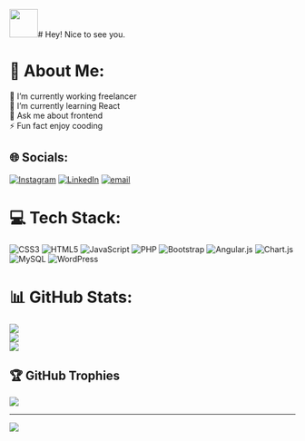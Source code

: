 <img src="https://camo.githubusercontent.com/9fd2c024a247a44434ed1c44c7c2fc2481e3333b4192330e2ae61ccfcac19d47/68747470733a2f2f656d6f6a69732e736c61636b6d6f6a69732e636f6d2f656d6f6a69732f696d616765732f313533313834393433302f343234362f626c6f622d73756e676c61737365732e6769663f31353331383439343330" alt="" width="50px"># Hey! Nice to see you.


# 💫 About Me:
🔭 I’m currently working freelancer<br>🌱 I’m currently learning React<br>💬 Ask me about frontend<br>⚡ Fun fact enjoy cooding


## 🌐 Socials:
[![Instagram](https://img.shields.io/badge/Instagram-%23E4405F.svg?logo=Instagram&logoColor=white)](https://instagram.com/https://www.instagram.com/https://www.instagram.com/mohamad.taha_ahmadi/) [![LinkedIn](https://img.shields.io/badge/LinkedIn-%230077B5.svg?logo=linkedin&logoColor=white)](https://linkedin.com/in/https://linkedin.com/in/https://www.linkedin.com/in/mohamad-taha-ahmadi-4b4163383) [![email](https://img.shields.io/badge/Email-D14836?logo=gmail&logoColor=white)](mailto:mohamad.taha.ahmadi2024@gmail.com) 

# 💻 Tech Stack:
![CSS3](https://img.shields.io/badge/css3-%231572B6.svg?style=for-the-badge&logo=css3&logoColor=white) ![HTML5](https://img.shields.io/badge/html5-%23E34F26.svg?style=for-the-badge&logo=html5&logoColor=white) ![JavaScript](https://img.shields.io/badge/javascript-%23323330.svg?style=for-the-badge&logo=javascript&logoColor=%23F7DF1E) ![PHP](https://img.shields.io/badge/php-%23777BB4.svg?style=for-the-badge&logo=php&logoColor=white) ![Bootstrap](https://img.shields.io/badge/bootstrap-%238511FA.svg?style=for-the-badge&logo=bootstrap&logoColor=white) ![Angular.js](https://img.shields.io/badge/angular.js-%23E23237.svg?style=for-the-badge&logo=angularjs&logoColor=white) ![Chart.js](https://img.shields.io/badge/chart.js-F5788D.svg?style=for-the-badge&logo=chart.js&logoColor=white) ![MySQL](https://img.shields.io/badge/mysql-4479A1.svg?style=for-the-badge&logo=mysql&logoColor=white) ![WordPress](https://img.shields.io/badge/WordPress-%23117AC9.svg?style=for-the-badge&logo=WordPress&logoColor=white)
# 📊 GitHub Stats:
![](https://github-readme-stats.vercel.app/api?username=tahaand28&theme=dark&hide_border=false&include_all_commits=false&count_private=false)<br/>
![](https://nirzak-streak-stats.vercel.app/?user=tahaand28&theme=dark&hide_border=false)<br/>
![](https://github-readme-stats.vercel.app/api/top-langs/?username=tahaand28&theme=dark&hide_border=false&include_all_commits=false&count_private=false&layout=compact)

## 🏆 GitHub Trophies
![](https://github-profile-trophy.vercel.app/?username=tahaand28&theme=dark&no-frame=false&no-bg=false&margin-w=4)

---
[![](https://visitcount.itsvg.in/api?id=tahaand28&icon=0&color=0)](https://visitcount.itsvg.in)

<!-- Proudly created with GPRM ( https://gprm.itsvg.in ) -->
